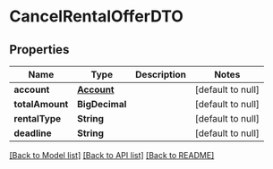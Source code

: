 # CancelRentalOfferDTO
## Properties

| Name | Type | Description | Notes |
|------------ | ------------- | ------------- | -------------|
| **account** | [**Account**](Account.md) |  | [default to null] |
| **totalAmount** | **BigDecimal** |  | [default to null] |
| **rentalType** | **String** |  | [default to null] |
| **deadline** | **String** |  | [default to null] |

[[Back to Model list]](../README.md#documentation-for-models) [[Back to API list]](../README.md#documentation-for-api-endpoints) [[Back to README]](../README.md)

